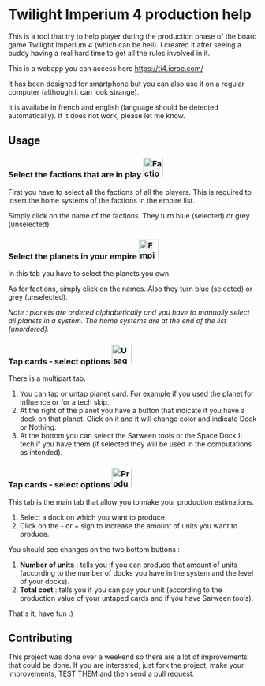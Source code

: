 # Twilight Imperium 4 production help

This is a tool that try to help player during the production phase of the board game Twilight Imperium 4 (which can be hell).
I created it after seeing a buddy having a real hard time to get all the rules involved in it.

This is a webapp you can access here https://ti4.ieroe.com/

It has been designed for smartphone but you can also use it on a regular computer (although it can look strange).

It is availabe in french and english (language should be detected automatically). If it does not work, please let me know.

## Usage

### Select the factions that are in play <img src="https://ti4.ieroe.com/pics/faction.svg" alt="Factions image" width="40"/>

First you have to select all the factions of all the players. This is required to insert the home systems of the factions in the empire list.

Simply click on the name of the factions. They turn blue (selected) or grey (unselected).

### Select the planets in your empire <img src="https://ti4.ieroe.com/pics/empire.svg" alt="Empire image" width="40"/>

In this tab you have to select the planets you own.

As for factions, simply click on the names. Also they turn blue (selected) or grey (unselected).

*Note : planets are ordered alphabetically and you have to manually select all planets in a system. The home systems are at the end of the list (unordered).*

### Tap cards - select options <img src="https://ti4.ieroe.com/pics/usage.svg" alt="Usage image" width="40"/>

There is a multipart tab. 

1. You can tap or untap planet card. For example if you used the planet for influence or for a tech skip.
1. At the right of the planet you have a button that indicate if you have a dock on that planet. Click on it and it will change color and indicate Dock or Nothing.
1. At the bottom you can select the Sarween tools or the Space Dock II tech if you have them (if selected they will be used in the computations as intended).

### Tap cards - select options <img src="https://ti4.ieroe.com/pics/production.svg" alt="Production image" width="40"/>

This tab is the main tab that allow you to make your production estimations.

1. Select a dock on which you want to produce.
1. Click on the - or + sign to increase the amount of units you want to produce.

You should see changes on the two bottom buttons : 
1. **Number of units** : tells you if you can produce that amount of units (according to the number of docks you have in the system and the level of your docks).
1. **Total cost** : tells you if you can pay your unit (according to the production value of your untaped cards and if you have Sarween tools).

That's it, have fun :)

## Contributing

This project was done over a weekend so there are a lot of improvements that could be done. If you are interested, just fork the project, make your improvements, TEST THEM and then send a pull request.

